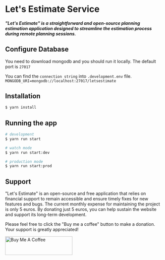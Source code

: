 # Let's Estimate Service
##### "Let's Estimate" is a straightforward and open-source planning estimation application designed to streamline the estimation process during remote planning sessions.

## Configure Database

You need to download mongodb and you should run it locally. The default port is `27017`

You can find the `connection string` into `.development.env` file.
`MONGODB_URI=mongodb://localhost:27017/letsestimate`


## Installation
```bash
$ yarn install
```

## Running the app

```bash
# development
$ yarn run start

# watch mode
$ yarn run start:dev

# production mode
$ yarn run start:prod
```
## Support

"Let's Estimate" is an open-source and free application that relies on financial support to remain accessible and ensure timely fixes for new features and bugs. The current monthly expense for maintaining the project is only 5 euros. By donating just 5 euros, you can help sustain the website and support its long-term development.

Please feel free to click the "Buy me a coffee" button to make a donation. Your support is greatly appreciated!

<a href="https://www.buymeacoffee.com/aghahuseynov" target="_blank"><img src="https://cdn.buymeacoffee.com/buttons/v2/default-violet.png" alt="Buy Me A Coffee" style="height: 60px !important;width: 217px !important;" ></a>